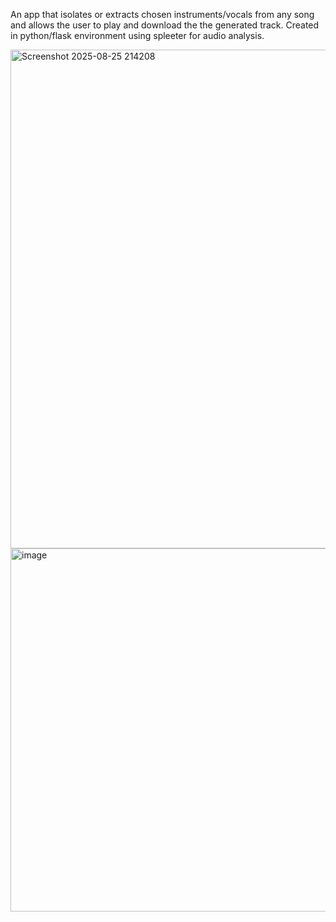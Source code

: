 An app that isolates or extracts chosen instruments/vocals from any song and allows the user to play and download the the generated track. Created in python/flask environment using spleeter for audio analysis.

<img width="1545" height="798" alt="Screenshot 2025-08-25 214208" src="https://github.com/user-attachments/assets/e98dfb5e-c1e6-4ca5-a971-58b343203aa7" />
<img width="1053" height="581" alt="image" src="https://github.com/user-attachments/assets/eefafa71-5403-4971-9d59-c95db24baf04" />

